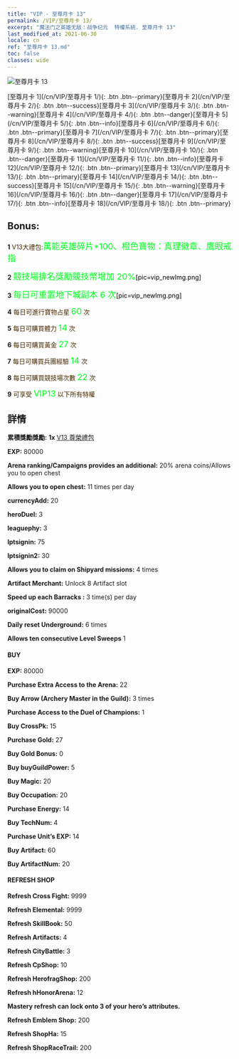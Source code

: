 ```yaml
---
title: "VIP - 至尊月卡 13"
permalink: /VIP/至尊月卡 13/
excerpt: "魔法门之英雄无敌：战争纪元  特權系統. 至尊月卡 13"
last_modified_at: 2021-06-30
locale: cn
ref: "至尊月卡 13.md"
toc: false
classes: wide
---
```

 ![至尊月卡 13](/images/x/chatPri_vipLv13.png)

 [至尊月卡 1](/cn/VIP/至尊月卡 1/){: .btn .btn--primary}[至尊月卡 2](/cn/VIP/至尊月卡 2/){: .btn .btn--success}[至尊月卡 3](/cn/VIP/至尊月卡 3/){: .btn .btn--warning}[至尊月卡 4](/cn/VIP/至尊月卡 4/){: .btn .btn--danger}[至尊月卡 5](/cn/VIP/至尊月卡 5/){: .btn .btn--info}[至尊月卡 6](/cn/VIP/至尊月卡 6/){: .btn .btn--primary}[至尊月卡 7](/cn/VIP/至尊月卡 7/){: .btn .btn--primary}[至尊月卡 8](/cn/VIP/至尊月卡 8/){: .btn .btn--success}[至尊月卡 9](/cn/VIP/至尊月卡 9/){: .btn .btn--warning}[至尊月卡 10](/cn/VIP/至尊月卡 10/){: .btn .btn--danger}[至尊月卡 11](/cn/VIP/至尊月卡 11/){: .btn .btn--info}[至尊月卡 12](/cn/VIP/至尊月卡 12/){: .btn .btn--primary}[至尊月卡 13](/cn/VIP/至尊月卡 13/){: .btn .btn--primary}[至尊月卡 14](/cn/VIP/至尊月卡 14/){: .btn .btn--success}[至尊月卡 15](/cn/VIP/至尊月卡 15/){: .btn .btn--warning}[至尊月卡 16](/cn/VIP/至尊月卡 16/){: .btn .btn--danger}[至尊月卡 17](/cn/VIP/至尊月卡 17/){: .btn .btn--info}[至尊月卡 18](/cn/VIP/至尊月卡 18/){: .btn .btn--primary}

## Bonus: 

 **1** <span style="color: black"><span style="color: #462800"> V13大禮包:</span><span style="color: black"><span style="color: #00FF1E;font-size:19px">萬能英雄碎片*100、橙色寶物：真理徽章、鷹眼戒指</span><span style="color: black">

 **2** <span style="color: black"><span style="color: #00FF1E;font-size:19px"> 競技場排名獎勵競技幣增加 20%</span><span style="color: black">[pic=vip_newImg.png]</span><span style="color: black">

 **3** <span style="color: black"><span style="color: #00FF1E;font-size:19px"> 每日可重置地下城副本 6 次</span><span style="color: black">[pic=vip_newImg.png]</span><span style="color: black">

 **4** <span style="color: black"><span style="color: #462800"> 每日可進行寶物占星</span><span style="color: black"> <span style="color: #00FF1E;font-size:19px">60</span><span style="color: black"> <span style="color: #462800">次</span><span style="color: black">

 **5** <span style="color: black"><span style="color: #462800"> 每日可購買體力</span><span style="color: black"> <span style="color: #00FF1E;font-size:19px">14</span><span style="color: black"> <span style="color: #462800">次</span><span style="color: black">

 **6** <span style="color: black"><span style="color: #462800"> 每日可購買黃金</span><span style="color: black"> <span style="color: #00FF1E;font-size:19px">27</span><span style="color: black"> <span style="color: #462800">次</span><span style="color: black">

 **7** <span style="color: black"><span style="color: #462800"> 每日可購買兵團經驗</span><span style="color: black"> <span style="color: #00FF1E;font-size:19px">14</span><span style="color: black"> <span style="color: #462800">次</span><span style="color: black">

 **8** <span style="color: black"><span style="color: #462800"> 每日可購買競技場次數</span><span style="color: black"> <span style="color: #00FF1E;font-size:19px">22</span><span style="color: black"> <span style="color: #462800">次</span><span style="color: black">

 **9** <span style="color: black"><span style="color: #462800"> 可享受</span><span style="color: black"> <span style="color: #00FF1E;font-size:19px">VIP13</span><span style="color: black"> <span style="color: #462800">以下所有特權</span><span style="color: black">

## 詳情

 **累積獎勵獎勵:** **1x** [V13 尊榮禮包](/cn/Items/con_1309/)

 **EXP:** 80000

 **Arena ranking/Campaigns provides an additional:** 20% arena coins/Allows you to open chest 

 **Allows you to open chest:** 11 times per day

 **currencyAdd:** 20 

 **heroDuel:** 3 

 **leaguephy:** 3 

 **lptsignin:** 75 

 **lptsignin2:** 30 

 **Allows you to claim on Shipyard missions:** 4 times 

 **Artifact Merchant:** Unlock 8 Artifact slot

 **Speed up each Barracks :** 3 time(s) per day 

 **originalCost:** 90000 

 **Daily reset Underground:** 6 times

 **Allows ten consecutive Level Sweeps** 1 

#### BUY

 **EXP:** 80000

 **Purchase Extra Access to the Arena:** 22 

 **Buy Arrow (Archery Master in the Guild):** 3 times

 **Purchase Access to the Duel of Champions:** 1 

 **Buy CrossPk:** 15 

 **Purchase Gold:** 27 

 **Buy Gold Bonus:** 0 

 **Buy buyGuildPower:** 5 

 **Buy Magic:** 20 

 **Buy Occupation:** 20 

 **Purchase Energy:** 14 

 **Buy TechNum:** 4 

 **Purchase Unit’s EXP:** 14 

 **Buy Artifact:** 60 

 **Buy ArtifactNum:** 20 

#### REFRESH SHOP

 **Refresh Cross Fight:** 9999 

 **Refresh Elemental:** 9999 

 **Refresh SkillBook:** 50 

 **Refresh Artifacts:** 4 

 **Refresh CityBattle:** 3 

 **Refresh CpShop:** 10 

 **Refresh HerofragShop:** 200 

 **Refresh hHonorArena:** 12 

 **Mastery refresh can lock onto 3  of your hero’s attributes.**

 **Refresh Emblem Shop:** 200 

 **Refresh ShopHa:** 15 

 **Refresh ShopRaceTrail:** 200 

